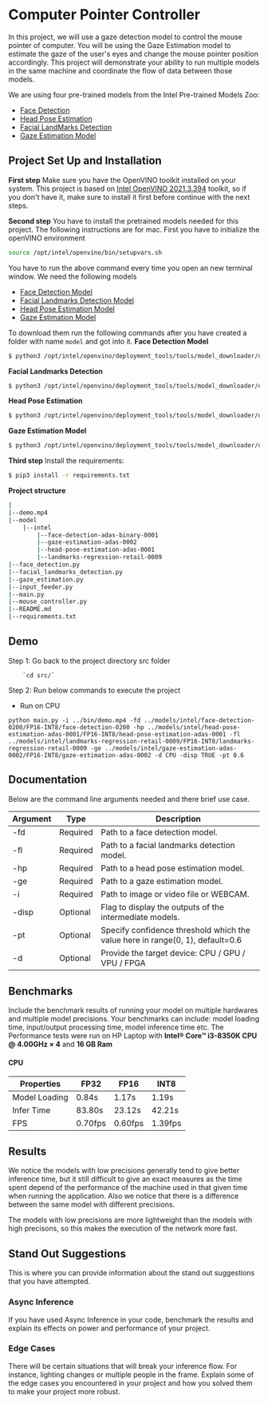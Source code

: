 # Computer Pointer Controller

In this project, we will use a gaze detection model to control the mouse pointer of computer. You will be using the Gaze Estimation model to estimate the gaze of the user's eyes and change the mouse pointer position accordingly. This project will demonstrate your ability to run multiple models in the same machine and coordinate the flow of data between those models.

We are using four pre-trained models from the Intel Pre-trained Models Zoo:
* [Face Detection](https://docs.openvinotoolkit.org/latest/omz_models_intel_face_detection_adas_binary_0001_description_face_detection_adas_binary_0001.html)
* [Head Pose Estimation](https://docs.openvinotoolkit.org/latest/omz_models_intel_head_pose_estimation_adas_0001_description_head_pose_estimation_adas_0001.html)
* [Facial LandMarks Detection](https://docs.openvinotoolkit.org/latest/omz_models_intel_landmarks_regression_retail_0009_description_landmarks_regression_retail_0009.html)
* [Gaze Estimation Model](https://docs.openvinotoolkit.org/latest/omz_models_intel_gaze_estimation_adas_0002_description_gaze_estimation_adas_0002.html)


## Project Set Up and Installation
**First step**
Make sure you have the OpenVINO toolkit installed on your system. This project is based on [Intel OpenVINO 2021.3.394](https://docs.openvinotoolkit.org/latest/index.html) toolkit, so if you don't have it, make sure to install it first before continue with the next steps.

**Second step**
You have to install the pretrained models needed for this project. The following instructions are for mac.
First you have to initialize the openVINO environment
```bash
source /opt/intel/openvino/bin/setupvars.sh
```
You have to run the above command every time you open an new terminal window.
We need the following models
- [Face Detection Model](https://docs.openvinotoolkit.org/latest/_models_intel_face_detection_adas_binary_0001_description_face_detection_adas_binary_0001.html)
- [Facial Landmarks Detection Model](https://docs.openvinotoolkit.org/latest/_models_intel_landmarks_regression_retail_0009_description_landmarks_regression_retail_0009.html)
- [Head Pose Estimation Model](https://docs.openvinotoolkit.org/latest/_models_intel_head_pose_estimation_adas_0001_description_head_pose_estimation_adas_0001.html)
- [Gaze Estimation Model](https://docs.openvinotoolkit.org/latest/_models_intel_gaze_estimation_adas_0002_description_gaze_estimation_adas_0002.html)

To download them run the following commands after you have created a folder with name `model` and got into it.
**Face Detection Model**
```bash
$ python3 /opt/intel/openvino/deployment_tools/tools/model_downloader/downloader.py --name "face-detection-adas-binary-0001"
```
**Facial Landmarks Detection**
```bash
$ python3 /opt/intel/openvino/deployment_tools/tools/model_downloader/downloader.py --name "landmarks-regression-retail-0009"
```
**Head Pose Estimation**
```bash
$ python3 /opt/intel/openvino/deployment_tools/tools/model_downloader/downloader.py --name "head-pose-estimation-adas-0001"
```
**Gaze Estimation Model**
```bash
$ python3 /opt/intel/openvino/deployment_tools/tools/model_downloader/downloader.py --name "gaze-estimation-adas-0002"
```

**Third step**
Install the requirements:
```bash
$ pip3 install -r requirements.txt
```

**Project structure**
```bash
|
|--demo.mp4
|--model
    |--intel
        |--face-detection-adas-binary-0001
        |--gaze-estimation-adas-0002
        |--head-pose-estimation-adas-0001
        |--landmarks-regression-retail-0009
|--face_detection.py
|--facial_landmarks_detection.py
|--gaze_estimation.py
|--input_feeder.py
|--main.py
|--mouse_controller.py
|--README.md
|--requirements.txt
```


## Demo
Step 1:  Go back to the project directory src folder
 
        `cd src/` 
Step 2: Run below commands to execute the project
 * Run on CPU
 ```
python main.py -i ../bin/demo.mp4 -fd ../models/intel/face-detection-0200/FP16-INT8/face-detection-0200 -hp ../models/intel/head-pose-estimation-adas-0001/FP16-INT8/head-pose-estimation-adas-0001 -fl ../models/intel/landmarks-regression-retail-0009/FP16-INT8/landmarks-regression-retail-0009 -ge ../models/intel/gaze-estimation-adas-0002/FP16-INT8/gaze-estimation-adas-0002 -d CPU -disp TRUE -pt 0.6

```
## Documentation
Below are the command line arguments needed and there brief use case.

Argument|Type|Description
| ------------- | ------------- | -------------
-fd | Required | Path to a face detection model.
-fl | Required | Path to a facial landmarks detection model.
-hp| Required | Path to a head pose estimation model.
-ge| Required | Path to a gaze estimation model.
-i| Required | Path to image or video file or WEBCAM.
-disp| Optional | Flag to display the outputs of the intermediate models.
-pt | Optional | Specify confidence threshold which the value here in range(0, 1), default=0.6
-d | Optional | Provide the target device: CPU / GPU / VPU / FPGA


## Benchmarks
Include the benchmark results of running your model on multiple hardwares and multiple model precisions. Your benchmarks can include: model loading time, input/output processing time, model inference time etc.
 The Performance tests were run on HP Laptop with **Intel® Core™ i3-8350K CPU @ 4.00GHz × 4** and **16 GB Ram**

#### CPU

| Properties  | FP32        | FP16        | INT8        |
| ------------| ----------- | ----------- | ----------- |
|Model Loading| 0.84s       | 1.17s       | 1.19s       |
|Infer Time   | 83.80s      | 23.12s      | 42.21s      |
|FPS          | 0.70fps     | 0.60fps     | 1.39fps     |


## Results
We notice the models with low precisions generally tend to give better inference time, but it still difficult to give an exact measures as the time spent depend of the performance of the machine used in that given time when running the application. Also we notice that there is a difference between the same model with different precisions.

The models with low precisions are more lightweight than the models with high precisons, so this makes the execution of the network more fast.

## Stand Out Suggestions
This is where you can provide information about the stand out suggestions that you have attempted.

### Async Inference
If you have used Async Inference in your code, benchmark the results and explain its effects on power and performance of your project.

### Edge Cases
There will be certain situations that will break your inference flow. For instance, lighting changes or multiple people in the frame. Explain some of the edge cases you encountered in your project and how you solved them to make your project more robust.
